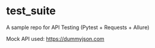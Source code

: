# test_suite

A sample repo for API Testing (Pytest + Requests + Allure)

Mock API used: https://dummyjson.com
